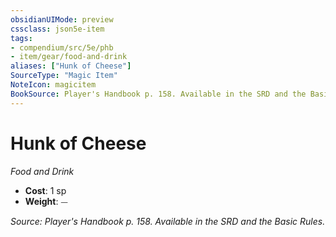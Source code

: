 ```yaml
---
obsidianUIMode: preview
cssclass: json5e-item
tags:
- compendium/src/5e/phb
- item/gear/food-and-drink
aliases: ["Hunk of Cheese"]
SourceType: "Magic Item"
NoteIcon: magicitem
BookSource: Player's Handbook p. 158. Available in the SRD and the Basic Rules.
---
```

# Hunk of Cheese
*Food and Drink*  

- **Cost**: 1 sp
- **Weight**: ⏤

*Source: Player's Handbook p. 158. Available in the SRD and the Basic Rules.*